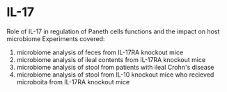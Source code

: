 # IL-17
Role of IL-17 in regulation of Paneth cells functions and the impact on host microbiome
Experiments covered:
1. microbiome analysis of feces from IL-17RA knockout mice
2. microbiome analysis of ileal contents from IL-17RA knockout mice
3. microbiome analysis of stool from patients with ileal Crohn's disease
4. microbiome analysis of stool from IL-10 knockout mice who recieved microboita from IL-17RA knockout mice
